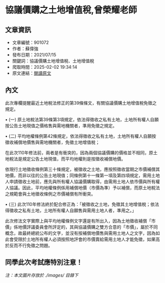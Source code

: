 # 協議價購之土地增值稅,曾榮耀老師

## 文章資訊
- 文章編號：901072
- 作者：蘇偉強
- 發布日期：2021/07/15
- 關鍵詞：協議價購土地增值稅、土地增值稅
- 爬取時間：2025-02-02 19:34:14
- 原文連結：[閱讀原文](https://real-estate.get.com.tw/Columns/detail.aspx?no=901072)

## 內文
此次專欄提醒最近土地稅法修正的第39條條文，有關協議價購土地增值稅免徵之規定。

• (一) 原土地稅法第39條第3項規定，依法得徵收之私有土地，土地所有權人自願按公告土地現值之價格售與需地機關者，準用免徵之規定。

• (二) 平均地權條例第42條規定，依法得徵收之私有土地，土地所有權人自願按徵收補償地價售與需地機關者，免徵土地增值稅；

在此次110年修法前，兩者是有衝突的，因為兩個協議價購的價格並不相同，原土地稅法是規定公告土地現值，而平均地權則是按徵收補償地價。

依現行土地徵收條例第三十條規定，被徵收之土地，應按照徵收當期之市價補償其地價，而非以往的公告土地現值；同條例第十一條第一項及第四項規定，需用土地人申請徵收土地前，應先與所有權人協議價購取得，由需用土地人依市價與所有權人協議。因此，平均地權條例係用補償地價（市價為準）予以補償，而原土地稅法之規範會與土地徵收條例之市價補償有所衝突。

• (三) 此次110年修法終於配合修正為：「被徵收之土地，免徵其土地增值稅；依法得徵收之私有土地，土地所有權人自願售與需用土地人者，準用之。」

此次修法文字實際上與平均地權條例文字還是有所出入，因為土地徵收補償「市價」係地價評議委員會所評定的，其與協議價購之雙方合意的「市價」，屬於不同概念，故最終總統公布的文字，並沒有按補償地價售與需用土地人之文字，因為如此會受限於土地所有權人必須按照地評會的市價賣給需用土地人才能免徵，如果高於反而不行免徵之問題。

同學此次考試應特別注意！
---
*注：本文圖片存放於 ./images/ 目錄下*
